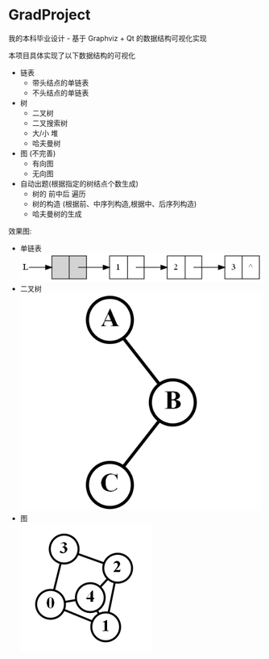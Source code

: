 # GradProject
我的本科毕业设计 - 基于 Graphviz + Qt 的数据结构可视化实现  

本项目具体实现了以下数据结构的可视化
* 链表
    * 带头结点的单链表
    * 不头结点的单链表
* 树
    * 二叉树
    * 二叉搜索树
    * 大/小 堆
    * 哈夫曼树
* 图 (不完善)
    * 有向图
    * 无向图
* 自动出题(根据指定的树结点个数生成)
    * 树的 前中后 遍历
    * 树的构造 (根据前、中序列构造,根据中、后序列构造)
    * 哈夫曼树的生成

效果图:
* 单链表
    ![](./List.png)
* 二叉树
    ![](./BinTree.png)
* 图  
    ![](./Graph.png)